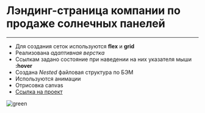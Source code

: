 # Лэндинг-страница компании по продаже солнечных панелей 
***
* Для создания сеток используются **flex** и **grid** 
* Реализована *адаптивная верстка*
* Ссылкам задано состояние при наведении на них указателя мыши **:hover**
* Создана *Nested* файловая структура по БЭМ
* Используются анимации
* Отрисовка canvas
* [Ссылка на проект](https://skredmi.github.io/green-corp-landing/)

![green](https://user-images.githubusercontent.com/63904240/209444922-5f0d4f30-11c2-47fe-8dd9-2458e3265c96.JPG)

